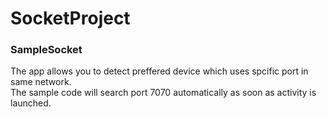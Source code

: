 # SocketProject

<h3>SampleSocket</h3>
<p>The app allows you to detect preffered device which uses spcific port in same network.<br>
The sample code will search port 7070 automatically as soon as activity is launched.
</p>

